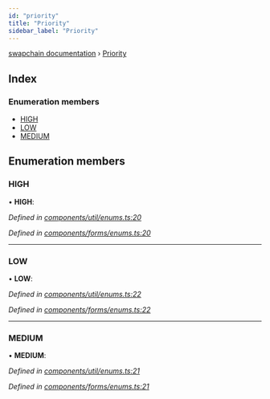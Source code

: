 ```yaml
---
id: "priority"
title: "Priority"
sidebar_label: "Priority"
---
```


[swapchain documentation](../globals.md) › [Priority](priority.md)

## Index

### Enumeration members

- [HIGH](priority.md#high)
- [LOW](priority.md#low)
- [MEDIUM](priority.md#medium)

## Enumeration members

### HIGH

• **HIGH**:

_Defined in [components/util/enums.ts:20](https://github.com/chronark/swapchain/blob/281c0f2/src/components/util/enums.ts#L20)_

_Defined in [components/forms/enums.ts:20](https://github.com/chronark/swapchain/blob/281c0f2/src/components/forms/enums.ts#L20)_

---

### LOW

• **LOW**:

_Defined in [components/util/enums.ts:22](https://github.com/chronark/swapchain/blob/281c0f2/src/components/util/enums.ts#L22)_

_Defined in [components/forms/enums.ts:22](https://github.com/chronark/swapchain/blob/281c0f2/src/components/forms/enums.ts#L22)_

---

### MEDIUM

• **MEDIUM**:

_Defined in [components/util/enums.ts:21](https://github.com/chronark/swapchain/blob/281c0f2/src/components/util/enums.ts#L21)_

_Defined in [components/forms/enums.ts:21](https://github.com/chronark/swapchain/blob/281c0f2/src/components/forms/enums.ts#L21)_
